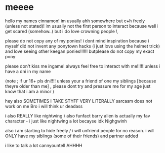# meeee


hello my names cinnamon! im usually ahh somewhere but c+h freely (unless not stated)! im usually not the first person to interact because well i get scared (somehow..) but i do love crowning people !,

please do not copy any of my ponies! i dont mind inspiration because i myself did not invent any ponytown hacks (i just love using the helmet trick) and love seeing other keegan ponies!!!!!! butplease do not copy my exact pony

please don't kiss me ingame! always feel free to interact with me!!!!!!unless i have a dni in my name

(note ; if ur 16+ pls dni!!!! unless your a friend of one my siblings [because theyre older than me] , please dont try and pressure me for my age just know that i am a minor )

hey also SOMETIMES I TAKE STYFF VERY LITERALLY
sarcasm does not work on me Bro i will think ur deadass

i also REALLY like nightwing / also funfact barry allen is actually my fav character - i just like nightwing a lot becayse idk Nighgwinh

also i am starting to hide freely / i will unfriend people for no reason. i will ONLY have my siblings (some of their friends) and partner added

i like to talk a lot cannyountell AHHHH
